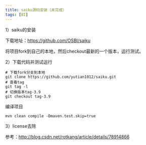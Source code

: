 ```yaml
---
title: saiku源码安装（未完成）
tags: [BI]
---
```


1）saiku的安装

下载地址：https://github.com/OSBI/saiku

将项目fork到自己的本地，然后checkout最新的一个版本，运行测试。

2）下载代码并测试运行

```
# 下载fork分支到本地
git clone https://github.com/yutian1012/saiku.git
# 查看tag
git tag -l
# 切换版本tag-3.9
git checkout tag-3.9
```

编译项目

```
mvn clean compile -Dmaven.test.skip=true
```

3）license去除

参考：http://blog.csdn.net/rotkang/article/details/78914866